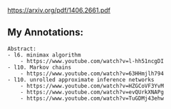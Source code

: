 https://arxiv.org/pdf/1406.2661.pdf

My Annotations:
---------------
```
Abstract:
- l6. minimax algorithm
    - https://www.youtube.com/watch?v=l-hh51ncgDI
- l10. Markov chains
    - https://www.youtube.com/watch?v=63HHmjlh794
- l10. unrolled approximate inference networks
    - https://www.youtube.com/watch?v=HZGCoVF3YvM
    - https://www.youtube.com/watch?v=evQUrkXNAPg
    - https://www.youtube.com/watch?v=TuGDMj43ehw
```
